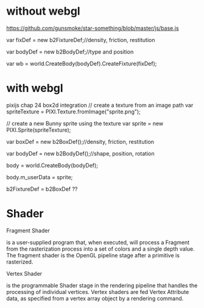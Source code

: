 
without webgl
=============
https://github.com/gunsmoke/star-something/blob/master/js/base.js

var fixDef = new b2FixtureDef;//density, friction, restitution

var bodyDef = new b2BodyDef;//type and position

var wb = world.CreateBody(bodyDef).CreateFixture(fixDef);


with webgl
==========
pixijs chap 24 box2d integration
// create a texture from an image path
var spriteTexture = PIXI.Texture.fromImage("sprite.png");

// create a new Bunny sprite using the texture
var sprite = new PIXI.Sprite(spriteTexture);

var boxDef = new b2BoxDef();//density, friction, restitution

var bodyDef = new b2BodyDef();//shape, position, rotation

body = world.CreateBody(bodyDef);

body.m_userData = sprite;


b2FixtureDef = b2BoxDef ??


Shader
======
Fragment Shader 

is a user-supplied program that, when executed, will process a Fragment from the rasterization process into a set of colors and a single depth value. The fragment shader is the OpenGL pipeline stage after a primitive is rasterized.

Vertex Shader 

is the programmable Shader stage in the rendering pipeline that handles the processing of individual vertices. Vertex shaders are fed Vertex Attribute data, as specified from a vertex array object by a rendering command.
